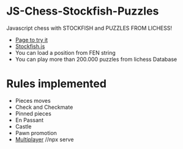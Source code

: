 # JS-Chess-Stockfish-Puzzles

Javascript chess with STOCKFISH and PUZZLES FROM LICHESS!

- [Page to try it](https://sirvorak.github.io/JS-Chess-Stockfish-Puzzles/)
- [Stockfish.js](http://github.com/nmrugg/stockfish.js)
- You can load a position from FEN string
- You can play more than 200.000 puzzles from lichess Database

# Rules implemented

- Pieces moves
- Check and Checkmate
- Pinned pieces
- En Passant
- Castle
- Pawn promotion
- [Multiplayer](https://github.com/SirVoRaK/Chess-JS-2.0-Multiplayer)
  //npx serve
